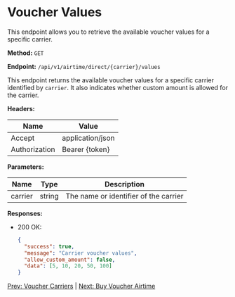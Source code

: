 # Voucher Values

This endpoint allows you to retrieve the available voucher values for a specific carrier.

**Method:** `GET`

**Endpoint:** `/api/v1/airtime/direct/{carrier}/values`

This endpoint returns the available voucher values for a specific carrier identified by `carrier`. It also indicates whether custom amount is allowed for the carrier.

**Headers:**

| Name          | Value            |
|---------------|------------------|
| Accept        | application/json |
| Authorization | Bearer {token}   |

**Parameters:**

| Name    | Type    | Description                       |
|---------|---------|-----------------------------------|
| carrier | string  | The name or identifier of the carrier |

**Responses:**

- 200 OK:
  ```json
  {
    "success": true,
    "message": "Carrier voucher values",
    "allow_custom_amount": false,
    "data": [5, 10, 20, 50, 100]
  }
  ```

[Prev: Voucher Carriers](voucher-carriers.md) | [Next: Buy Voucher Airtime](buy-voucher-airtime.md)

